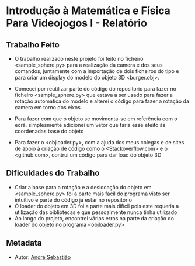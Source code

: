 # Introdução à Matemática e Física Para Videojogos I - Relatório

## Trabalho Feito

* O trabalho realizado neste projeto foi feito no ficheiro <sample_sphere.py> para a realização da camera e dos seus comandos, juntamente com a importação de dois ficheiros do tipo <obj> e <mtl> para criar um display do modelo do objeto 3D <burger.obj>.

* Comecei por reutilizar parte do código do repositorio para fazer no ficheiro <sample_sphere.py> que estava a ser usado para fazer a rotação automatica do modelo e alterei o código para fazer a rotação da camera em torno dos eixos
* Para fazer com que o objeto se movimenta-se em referência com o ecrã, simplesmente adicionei um vetor que faria esse efeito ás coordenadas base do objeto

* Para fazer o <objloader.py>, com a ajuda dos meus colegas e de sites de apoio à criação de código como o <Stackoverflow.com> e o <github.com>, contrui um código para dar load do objeto 3D

## Dificuldades do Trabalho

* Criar a base para a rotação e a deslocação do objeto em <sample_sphere.py> foi a parte mais fácil do programa visto ser intuitivo e parte do código já estar no repositório
* O loader do objeto em 3D foi a parte mais difícil pois este requeria a utilização das bibliotecas <OpenGL> e <pywavefront> que pessoalmente nunca tinha utilizado
* Ao longo do projeto, encontrei vários erros na parte da criação do loader do objeto no programa <objloader.py>

## Metadata

* Autor: [André Sebastião][]

[André Sebastião]:https://github.com/AndreSebastiao

